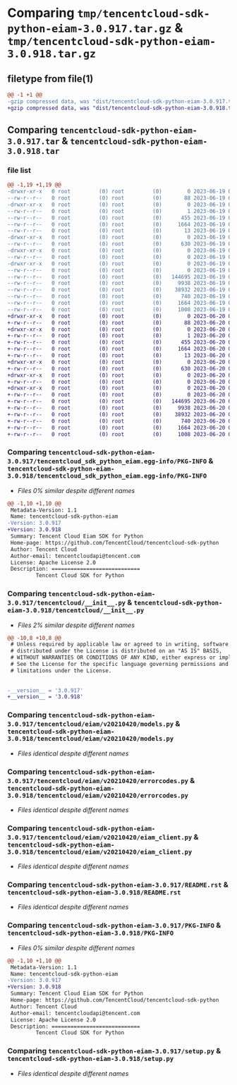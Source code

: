 # Comparing `tmp/tencentcloud-sdk-python-eiam-3.0.917.tar.gz` & `tmp/tencentcloud-sdk-python-eiam-3.0.918.tar.gz`

## filetype from file(1)

```diff
@@ -1 +1 @@
-gzip compressed data, was "dist/tencentcloud-sdk-python-eiam-3.0.917.tar", last modified: Mon Jun 19 00:24:51 2023, max compression
+gzip compressed data, was "dist/tencentcloud-sdk-python-eiam-3.0.918.tar", last modified: Tue Jun 20 02:40:06 2023, max compression
```

## Comparing `tencentcloud-sdk-python-eiam-3.0.917.tar` & `tencentcloud-sdk-python-eiam-3.0.918.tar`

### file list

```diff
@@ -1,19 +1,19 @@
-drwxr-xr-x   0 root         (0) root         (0)        0 2023-06-19 00:24:51.000000 tencentcloud-sdk-python-eiam-3.0.917/
--rw-r--r--   0 root         (0) root         (0)       88 2023-06-19 00:24:51.000000 tencentcloud-sdk-python-eiam-3.0.917/setup.cfg
-drwxr-xr-x   0 root         (0) root         (0)        0 2023-06-19 00:24:51.000000 tencentcloud-sdk-python-eiam-3.0.917/tencentcloud_sdk_python_eiam.egg-info/
--rw-r--r--   0 root         (0) root         (0)        1 2023-06-19 00:24:51.000000 tencentcloud-sdk-python-eiam-3.0.917/tencentcloud_sdk_python_eiam.egg-info/dependency_links.txt
--rw-r--r--   0 root         (0) root         (0)      455 2023-06-19 00:24:51.000000 tencentcloud-sdk-python-eiam-3.0.917/tencentcloud_sdk_python_eiam.egg-info/SOURCES.txt
--rw-r--r--   0 root         (0) root         (0)     1664 2023-06-19 00:24:51.000000 tencentcloud-sdk-python-eiam-3.0.917/tencentcloud_sdk_python_eiam.egg-info/PKG-INFO
--rw-r--r--   0 root         (0) root         (0)       13 2023-06-19 00:24:51.000000 tencentcloud-sdk-python-eiam-3.0.917/tencentcloud_sdk_python_eiam.egg-info/top_level.txt
-drwxr-xr-x   0 root         (0) root         (0)        0 2023-06-19 00:24:51.000000 tencentcloud-sdk-python-eiam-3.0.917/tencentcloud/
--rw-r--r--   0 root         (0) root         (0)      630 2023-06-19 00:24:51.000000 tencentcloud-sdk-python-eiam-3.0.917/tencentcloud/__init__.py
-drwxr-xr-x   0 root         (0) root         (0)        0 2023-06-19 00:24:51.000000 tencentcloud-sdk-python-eiam-3.0.917/tencentcloud/eiam/
--rw-r--r--   0 root         (0) root         (0)        0 2023-06-19 00:24:51.000000 tencentcloud-sdk-python-eiam-3.0.917/tencentcloud/eiam/__init__.py
-drwxr-xr-x   0 root         (0) root         (0)        0 2023-06-19 00:24:51.000000 tencentcloud-sdk-python-eiam-3.0.917/tencentcloud/eiam/v20210420/
--rw-r--r--   0 root         (0) root         (0)        0 2023-06-19 00:24:51.000000 tencentcloud-sdk-python-eiam-3.0.917/tencentcloud/eiam/v20210420/__init__.py
--rw-r--r--   0 root         (0) root         (0)   144695 2023-06-19 00:24:51.000000 tencentcloud-sdk-python-eiam-3.0.917/tencentcloud/eiam/v20210420/models.py
--rw-r--r--   0 root         (0) root         (0)     9938 2023-06-19 00:24:51.000000 tencentcloud-sdk-python-eiam-3.0.917/tencentcloud/eiam/v20210420/errorcodes.py
--rw-r--r--   0 root         (0) root         (0)    38932 2023-06-19 00:24:51.000000 tencentcloud-sdk-python-eiam-3.0.917/tencentcloud/eiam/v20210420/eiam_client.py
--rw-r--r--   0 root         (0) root         (0)      740 2023-06-19 00:24:51.000000 tencentcloud-sdk-python-eiam-3.0.917/README.rst
--rw-r--r--   0 root         (0) root         (0)     1664 2023-06-19 00:24:51.000000 tencentcloud-sdk-python-eiam-3.0.917/PKG-INFO
--rw-r--r--   0 root         (0) root         (0)     1008 2023-06-19 00:24:51.000000 tencentcloud-sdk-python-eiam-3.0.917/setup.py
+drwxr-xr-x   0 root         (0) root         (0)        0 2023-06-20 02:40:06.000000 tencentcloud-sdk-python-eiam-3.0.918/
+-rw-r--r--   0 root         (0) root         (0)       88 2023-06-20 02:40:06.000000 tencentcloud-sdk-python-eiam-3.0.918/setup.cfg
+drwxr-xr-x   0 root         (0) root         (0)        0 2023-06-20 02:40:06.000000 tencentcloud-sdk-python-eiam-3.0.918/tencentcloud_sdk_python_eiam.egg-info/
+-rw-r--r--   0 root         (0) root         (0)        1 2023-06-20 02:40:06.000000 tencentcloud-sdk-python-eiam-3.0.918/tencentcloud_sdk_python_eiam.egg-info/dependency_links.txt
+-rw-r--r--   0 root         (0) root         (0)      455 2023-06-20 02:40:06.000000 tencentcloud-sdk-python-eiam-3.0.918/tencentcloud_sdk_python_eiam.egg-info/SOURCES.txt
+-rw-r--r--   0 root         (0) root         (0)     1664 2023-06-20 02:40:06.000000 tencentcloud-sdk-python-eiam-3.0.918/tencentcloud_sdk_python_eiam.egg-info/PKG-INFO
+-rw-r--r--   0 root         (0) root         (0)       13 2023-06-20 02:40:06.000000 tencentcloud-sdk-python-eiam-3.0.918/tencentcloud_sdk_python_eiam.egg-info/top_level.txt
+drwxr-xr-x   0 root         (0) root         (0)        0 2023-06-20 02:40:06.000000 tencentcloud-sdk-python-eiam-3.0.918/tencentcloud/
+-rw-r--r--   0 root         (0) root         (0)      630 2023-06-20 02:40:06.000000 tencentcloud-sdk-python-eiam-3.0.918/tencentcloud/__init__.py
+drwxr-xr-x   0 root         (0) root         (0)        0 2023-06-20 02:40:06.000000 tencentcloud-sdk-python-eiam-3.0.918/tencentcloud/eiam/
+-rw-r--r--   0 root         (0) root         (0)        0 2023-06-20 02:40:06.000000 tencentcloud-sdk-python-eiam-3.0.918/tencentcloud/eiam/__init__.py
+drwxr-xr-x   0 root         (0) root         (0)        0 2023-06-20 02:40:06.000000 tencentcloud-sdk-python-eiam-3.0.918/tencentcloud/eiam/v20210420/
+-rw-r--r--   0 root         (0) root         (0)        0 2023-06-20 02:40:06.000000 tencentcloud-sdk-python-eiam-3.0.918/tencentcloud/eiam/v20210420/__init__.py
+-rw-r--r--   0 root         (0) root         (0)   144695 2023-06-20 02:40:06.000000 tencentcloud-sdk-python-eiam-3.0.918/tencentcloud/eiam/v20210420/models.py
+-rw-r--r--   0 root         (0) root         (0)     9938 2023-06-20 02:40:06.000000 tencentcloud-sdk-python-eiam-3.0.918/tencentcloud/eiam/v20210420/errorcodes.py
+-rw-r--r--   0 root         (0) root         (0)    38932 2023-06-20 02:40:06.000000 tencentcloud-sdk-python-eiam-3.0.918/tencentcloud/eiam/v20210420/eiam_client.py
+-rw-r--r--   0 root         (0) root         (0)      740 2023-06-20 02:40:06.000000 tencentcloud-sdk-python-eiam-3.0.918/README.rst
+-rw-r--r--   0 root         (0) root         (0)     1664 2023-06-20 02:40:06.000000 tencentcloud-sdk-python-eiam-3.0.918/PKG-INFO
+-rw-r--r--   0 root         (0) root         (0)     1008 2023-06-20 02:40:06.000000 tencentcloud-sdk-python-eiam-3.0.918/setup.py
```

### Comparing `tencentcloud-sdk-python-eiam-3.0.917/tencentcloud_sdk_python_eiam.egg-info/PKG-INFO` & `tencentcloud-sdk-python-eiam-3.0.918/tencentcloud_sdk_python_eiam.egg-info/PKG-INFO`

 * *Files 0% similar despite different names*

```diff
@@ -1,10 +1,10 @@
 Metadata-Version: 1.1
 Name: tencentcloud-sdk-python-eiam
-Version: 3.0.917
+Version: 3.0.918
 Summary: Tencent Cloud Eiam SDK for Python
 Home-page: https://github.com/TencentCloud/tencentcloud-sdk-python
 Author: Tencent Cloud
 Author-email: tencentcloudapi@tencent.com
 License: Apache License 2.0
 Description: ============================
         Tencent Cloud SDK for Python
```

### Comparing `tencentcloud-sdk-python-eiam-3.0.917/tencentcloud/__init__.py` & `tencentcloud-sdk-python-eiam-3.0.918/tencentcloud/__init__.py`

 * *Files 2% similar despite different names*

```diff
@@ -10,8 +10,8 @@
 # Unless required by applicable law or agreed to in writing, software
 # distributed under the License is distributed on an "AS IS" BASIS,
 # WITHOUT WARRANTIES OR CONDITIONS OF ANY KIND, either express or implied.
 # See the License for the specific language governing permissions and
 # limitations under the License.
 
 
-__version__ = '3.0.917'
+__version__ = '3.0.918'
```

### Comparing `tencentcloud-sdk-python-eiam-3.0.917/tencentcloud/eiam/v20210420/models.py` & `tencentcloud-sdk-python-eiam-3.0.918/tencentcloud/eiam/v20210420/models.py`

 * *Files identical despite different names*

### Comparing `tencentcloud-sdk-python-eiam-3.0.917/tencentcloud/eiam/v20210420/errorcodes.py` & `tencentcloud-sdk-python-eiam-3.0.918/tencentcloud/eiam/v20210420/errorcodes.py`

 * *Files identical despite different names*

### Comparing `tencentcloud-sdk-python-eiam-3.0.917/tencentcloud/eiam/v20210420/eiam_client.py` & `tencentcloud-sdk-python-eiam-3.0.918/tencentcloud/eiam/v20210420/eiam_client.py`

 * *Files identical despite different names*

### Comparing `tencentcloud-sdk-python-eiam-3.0.917/README.rst` & `tencentcloud-sdk-python-eiam-3.0.918/README.rst`

 * *Files identical despite different names*

### Comparing `tencentcloud-sdk-python-eiam-3.0.917/PKG-INFO` & `tencentcloud-sdk-python-eiam-3.0.918/PKG-INFO`

 * *Files 0% similar despite different names*

```diff
@@ -1,10 +1,10 @@
 Metadata-Version: 1.1
 Name: tencentcloud-sdk-python-eiam
-Version: 3.0.917
+Version: 3.0.918
 Summary: Tencent Cloud Eiam SDK for Python
 Home-page: https://github.com/TencentCloud/tencentcloud-sdk-python
 Author: Tencent Cloud
 Author-email: tencentcloudapi@tencent.com
 License: Apache License 2.0
 Description: ============================
         Tencent Cloud SDK for Python
```

### Comparing `tencentcloud-sdk-python-eiam-3.0.917/setup.py` & `tencentcloud-sdk-python-eiam-3.0.918/setup.py`

 * *Files identical despite different names*

